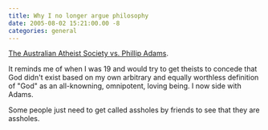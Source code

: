 ```yaml
---
title: Why I no longer argue philosophy
date: 2005-08-02 15:21:00.00 -8
categories: general
---
```

[The Australian Atheist Society vs. Phillip Adams](http://www.theabsolute.net/minefield/adams.html).

It reminds me of when I was 19 and would try to get theists to concede that God didn't exist based on my own arbitrary and equally worthless definition of "God" as an all-knowning, omnipotent, loving being. I now side with Adams.

Some people just need to get called assholes by friends to see that they are assholes.
